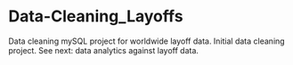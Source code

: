# Data-Cleaning_Layoffs
Data cleaning mySQL project for worldwide layoff data.
Initial data cleaning project. See next: data analytics against layoff data.
